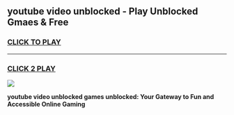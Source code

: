 
## youtube video unblocked - Play Unblocked Gmaes & Free
<h3>
<a href="https://news.freeplayer.one?title=youtube_video_unblocked&ref=16F">CLICK TO PLAY</a></h3>
<hr>

<h3>
<a href="https://news.freeplayer.one?title=youtube_video_unblocked&ref=16F">CLICK 2 PLAY</a>
  
</h3>

<a href="https://news.freeplayer.one?title=youtube_video_unblocked&ref=16F/"><img src="https://clearcache.store/games.png"></a>


**youtube video unblocked games unblocked: Your Gateway to Fun and Accessible Online Gaming**
